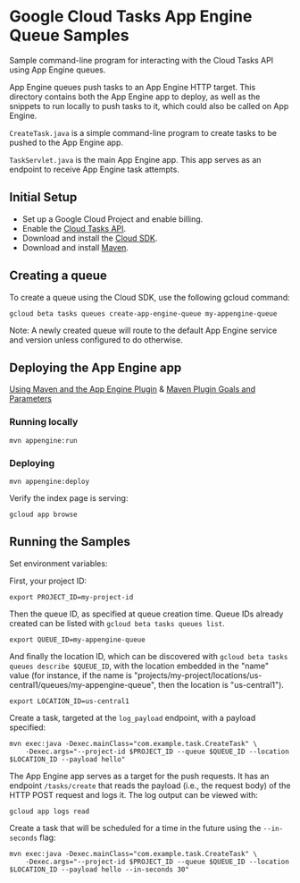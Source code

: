 # Google Cloud Tasks App Engine Queue Samples

Sample command-line program for interacting with the Cloud Tasks API
using App Engine queues.

App Engine queues push tasks to an App Engine HTTP target. This directory
contains both the App Engine app to deploy, as well as the snippets to run
locally to push tasks to it, which could also be called on App Engine.

`CreateTask.java` is a simple command-line program to create
tasks to be pushed to the App Engine app.

`TaskServlet.java` is the main App Engine app. This app serves as an endpoint to receive
App Engine task attempts.


## Initial Setup

 * Set up a Google Cloud Project and enable billing.
 * Enable the
 [Cloud Tasks API](https://console.cloud.google.com/launcher/details/google/cloudtasks.googleapis.com).
 * Download and install the [Cloud SDK](https://cloud.google.com/sdk).
 * Download and install [Maven](http://maven.apache.org/install.html).

## Creating a queue

To create a queue using the Cloud SDK, use the following gcloud command:

```
gcloud beta tasks queues create-app-engine-queue my-appengine-queue
```

Note: A newly created queue will route to the default App Engine service and
version unless configured to do otherwise.

## Deploying the App Engine app
[Using Maven and the App Engine Plugin](https://cloud.google.com/appengine/docs/flexible/java/using-maven)
& [Maven Plugin Goals and Parameters](https://cloud.google.com/appengine/docs/flexible/java/maven-reference)

### Running locally

```
mvn appengine:run
```
### Deploying

```
mvn appengine:deploy
```

Verify the index page is serving:

```
gcloud app browse
```

## Running the Samples

Set environment variables:

First, your project ID:

```
export PROJECT_ID=my-project-id
```

Then the queue ID, as specified at queue creation time. Queue IDs already
created can be listed with `gcloud beta tasks queues list`.

```
export QUEUE_ID=my-appengine-queue
```

And finally the location ID, which can be discovered with
`gcloud beta tasks queues describe $QUEUE_ID`, with the location embedded in
the "name" value (for instance, if the name is
"projects/my-project/locations/us-central1/queues/my-appengine-queue", then the
location is "us-central1").

```
export LOCATION_ID=us-central1
```

Create a task, targeted at the `log_payload` endpoint, with a payload specified:

```
mvn exec:java -Dexec.mainClass="com.example.task.CreateTask" \
    -Dexec.args="--project-id $PROJECT_ID --queue $QUEUE_ID --location $LOCATION_ID --payload hello"
```

The App Engine app serves as a target for the push requests. It has an
endpoint `/tasks/create` that reads the payload (i.e., the request body) of the
HTTP POST request and logs it. The log output can be viewed with:

```
gcloud app logs read
```

Create a task that will be scheduled for a time in the future using the
`--in-seconds` flag:

```
mvn exec:java -Dexec.mainClass="com.example.task.CreateTask" \
    -Dexec.args="--project-id $PROJECT_ID --queue $QUEUE_ID --location $LOCATION_ID --payload hello --in-seconds 30"
```
